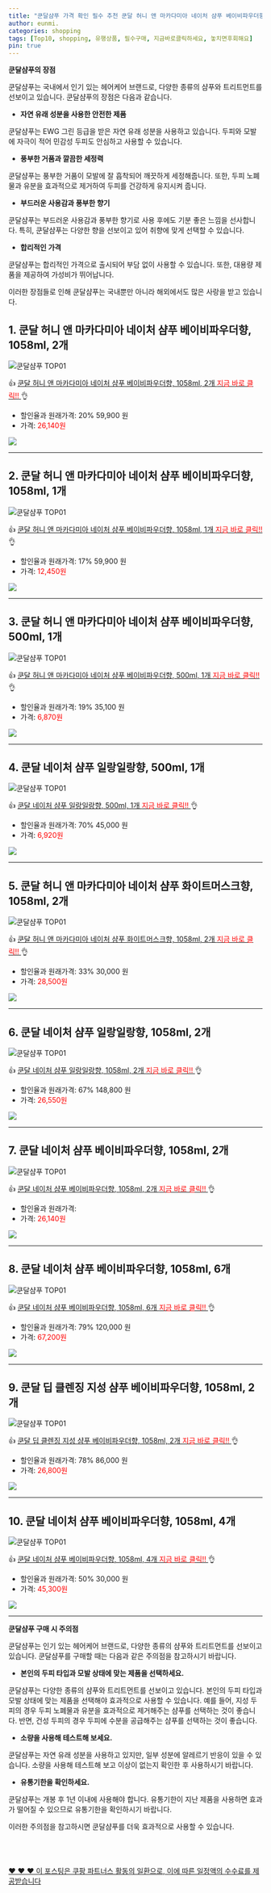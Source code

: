 ```yaml
---
title: "쿤달샴푸 가격 확인 필수 추천 쿤달 허니 앤 마카다미아 네이처 샴푸 베이비파우더향, 1058ml, 2개 비교 장점 구매가이드"
author: eunmi.
categories: shopping
tags: [Top10, shopping, 유행상품, 필수구매, 지금바로클릭하세요, 놓치면후회해요]
pin: true
---
```

**쿤달샴푸의 장점**

쿤달샴푸는 국내에서 인기 있는 헤어케어 브랜드로, 다양한 종류의 샴푸와 트리트먼트를 선보이고 있습니다. 쿤달샴푸의 장점은 다음과 같습니다.

* **자연 유래 성분을 사용한 안전한 제품**

쿤달샴푸는 EWG 그린 등급을 받은 자연 유래 성분을 사용하고 있습니다. 두피와 모발에 자극이 적어 민감성 두피도 안심하고 사용할 수 있습니다.

* **풍부한 거품과 깔끔한 세정력**

쿤달샴푸는 풍부한 거품이 모발에 잘 흡착되어 깨끗하게 세정해줍니다. 또한, 두피 노폐물과 유분을 효과적으로 제거하여 두피를 건강하게 유지시켜 줍니다.

* **부드러운 사용감과 풍부한 향기**

쿤달샴푸는 부드러운 사용감과 풍부한 향기로 사용 후에도 기분 좋은 느낌을 선사합니다. 특히, 쿤달샴푸는 다양한 향을 선보이고 있어 취향에 맞게 선택할 수 있습니다.

* **합리적인 가격**

쿤달샴푸는 합리적인 가격으로 출시되어 부담 없이 사용할 수 있습니다. 또한, 대용량 제품을 제공하여 가성비가 뛰어납니다.

이러한 장점들로 인해 쿤달샴푸는 국내뿐만 아니라 해외에서도 많은 사랑을 받고 있습니다.

   

## 1. 쿤달 허니 앤 마카다미아 네이처 샴푸 베이비파우더향, 1058ml, 2개

![쿤달샴푸 TOP01](https://thumbnail8.coupangcdn.com/thumbnails/remote/230x230ex/image/retail/images/967571812334636-6c4ec601-35cd-4bab-b001-17be6bb4bf31.jpg)


👍 [쿤달 허니 앤 마카다미아 네이처 샴푸 베이비파우더향, 1058ml, 2개 <font color=red> 지금 바로 클릭!! </font> ](https://link.coupang.com/re/AFFSDP?lptag=AF3617701&subid=GithubCoopas&pageKey=266241223&traceid=V0-153&itemId=7529248159&vendorItemId=5285801313) 👌 


- 할인율과 원래가격: 20%  59,900   원
- 가격: <span style='color:red'>26,140원</span>

[![](/discount_price.png)](https://link.coupang.com/re/AFFSDP?lptag=AF3617701&subid=GithubCoopas&pageKey=266241223&traceid=V0-153&itemId=7529248159&vendorItemId=5285801313)

---


   

## 2. 쿤달 허니 앤 마카다미아 네이처 샴푸 베이비파우더향, 1058ml, 1개

![쿤달샴푸 TOP01](https://thumbnail8.coupangcdn.com/thumbnails/remote/230x230ex/image/retail/images/2543458137165625-ce902d45-d110-4e0c-bb25-1f3b0d5012c9.jpg)


👍 [쿤달 허니 앤 마카다미아 네이처 샴푸 베이비파우더향, 1058ml, 1개 <font color=red> 지금 바로 클릭!! </font> ](https://link.coupang.com/re/AFFSDP?lptag=AF3617701&subid=GithubCoopas&pageKey=266241223&traceid=V0-153&itemId=7529162796&vendorItemId=4899585792) 👌 


- 할인율과 원래가격: 17%  59,900   원
- 가격: <span style='color:red'>12,450원</span>

[![](/discount_price.png)](https://link.coupang.com/re/AFFSDP?lptag=AF3617701&subid=GithubCoopas&pageKey=266241223&traceid=V0-153&itemId=7529162796&vendorItemId=4899585792)

---


   

## 3. 쿤달 허니 앤 마카다미아 네이처 샴푸 베이비파우더향, 500ml, 1개

![쿤달샴푸 TOP01](https://thumbnail9.coupangcdn.com/thumbnails/remote/230x230ex/image/retail/images/674336845547127-e4a4160d-0b20-4946-9cfa-15210e6d1a3a.jpg)


👍 [쿤달 허니 앤 마카다미아 네이처 샴푸 베이비파우더향, 500ml, 1개 <font color=red> 지금 바로 클릭!! </font> ](https://link.coupang.com/re/AFFSDP?lptag=AF3617701&subid=GithubCoopas&pageKey=266241223&traceid=V0-153&itemId=7529274410&vendorItemId=3070574242) 👌 


- 할인율과 원래가격: 19%  35,100   원
- 가격: <span style='color:red'>6,870원</span>

[![](/discount_price.png)](https://link.coupang.com/re/AFFSDP?lptag=AF3617701&subid=GithubCoopas&pageKey=266241223&traceid=V0-153&itemId=7529274410&vendorItemId=3070574242)

---


   

## 4. 쿤달 네이처 샴푸 일랑일랑향, 500ml, 1개

![쿤달샴푸 TOP01](https://thumbnail6.coupangcdn.com/thumbnails/remote/230x230ex/image/retail/images/674420397777939-60c9f6ff-dda9-4fec-8bcc-39c1b898e104.jpg)


👍 [쿤달 네이처 샴푸 일랑일랑향, 500ml, 1개 <font color=red> 지금 바로 클릭!! </font> ](https://link.coupang.com/re/AFFSDP?lptag=AF3617701&subid=GithubCoopas&pageKey=340242540&traceid=V0-153&itemId=464599135&vendorItemId=4156793214) 👌 


- 할인율과 원래가격: 70%  45,000   원
- 가격: <span style='color:red'>6,920원</span>

[![](/discount_price.png)](https://link.coupang.com/re/AFFSDP?lptag=AF3617701&subid=GithubCoopas&pageKey=340242540&traceid=V0-153&itemId=464599135&vendorItemId=4156793214)

---


   

## 5. 쿤달 허니 앤 마카다미아 네이처 샴푸 화이트머스크향, 1058ml, 2개

![쿤달샴푸 TOP01](https://thumbnail6.coupangcdn.com/thumbnails/remote/230x230ex/image/retail/images/90579777167116-3447cd77-b1f2-4fd1-83c2-7fb71ba6eaac.jpg)


👍 [쿤달 허니 앤 마카다미아 네이처 샴푸 화이트머스크향, 1058ml, 2개 <font color=red> 지금 바로 클릭!! </font> ](https://link.coupang.com/re/AFFSDP?lptag=AF3617701&subid=GithubCoopas&pageKey=14467511&traceid=V0-153&itemId=18626782670&vendorItemId=5285801314) 👌 


- 할인율과 원래가격: 33%  30,000   원
- 가격: <span style='color:red'>28,500원</span>

[![](/discount_price.png)](https://link.coupang.com/re/AFFSDP?lptag=AF3617701&subid=GithubCoopas&pageKey=14467511&traceid=V0-153&itemId=18626782670&vendorItemId=5285801314)

---


   

## 6. 쿤달 네이처 샴푸 일랑일랑향, 1058ml, 2개

![쿤달샴푸 TOP01](https://thumbnail10.coupangcdn.com/thumbnails/remote/230x230ex/image/retail/images/89706628888762-c2c86de5-a174-472b-a516-f35c185a239e.jpg)


👍 [쿤달 네이처 샴푸 일랑일랑향, 1058ml, 2개 <font color=red> 지금 바로 클릭!! </font> ](https://link.coupang.com/re/AFFSDP?lptag=AF3617701&subid=GithubCoopas&pageKey=340242540&traceid=V0-153&itemId=18320044174&vendorItemId=5587604538) 👌 


- 할인율과 원래가격: 67%  148,800   원
- 가격: <span style='color:red'>26,550원</span>

[![](/discount_price.png)](https://link.coupang.com/re/AFFSDP?lptag=AF3617701&subid=GithubCoopas&pageKey=340242540&traceid=V0-153&itemId=18320044174&vendorItemId=5587604538)

---


   

## 7. 쿤달 네이처 샴푸 베이비파우더향, 1058ml, 2개

![쿤달샴푸 TOP01](https://thumbnail8.coupangcdn.com/thumbnails/remote/230x230ex/image/retail/images/3130445867409092-9664df42-0d86-4712-88ae-b230cbfbf6ef.jpg)


👍 [쿤달 네이처 샴푸 베이비파우더향, 1058ml, 2개 <font color=red> 지금 바로 클릭!! </font> ](https://link.coupang.com/re/AFFSDP?lptag=AF3617701&subid=GithubCoopas&pageKey=1795786727&traceid=V0-153&itemId=3055093413&vendorItemId=71043093623) 👌 


- 할인율과 원래가격: 
- 가격: <span style='color:red'>26,140원</span>

[![](/discount_price.png)](https://link.coupang.com/re/AFFSDP?lptag=AF3617701&subid=GithubCoopas&pageKey=1795786727&traceid=V0-153&itemId=3055093413&vendorItemId=71043093623)

---


   

## 8. 쿤달 네이처 샴푸 베이비파우더향, 1058ml, 6개

![쿤달샴푸 TOP01](https://thumbnail9.coupangcdn.com/thumbnails/remote/230x230ex/image/retail/images/95f36f80-2d31-41d2-a540-6bd860ca0abb3835914316052323576.png)


👍 [쿤달 네이처 샴푸 베이비파우더향, 1058ml, 6개 <font color=red> 지금 바로 클릭!! </font> ](https://link.coupang.com/re/AFFSDP?lptag=AF3617701&subid=GithubCoopas&pageKey=266241223&traceid=V0-153&itemId=18038088746&vendorItemId=85192470194) 👌 


- 할인율과 원래가격: 79%  120,000   원
- 가격: <span style='color:red'>67,200원</span>

[![](/discount_price.png)](https://link.coupang.com/re/AFFSDP?lptag=AF3617701&subid=GithubCoopas&pageKey=266241223&traceid=V0-153&itemId=18038088746&vendorItemId=85192470194)

---


   

## 9. 쿤달 딥 클렌징 지성 샴푸 베이비파우더향, 1058ml, 2개

![쿤달샴푸 TOP01](https://thumbnail7.coupangcdn.com/thumbnails/remote/230x230ex/image/retail/images/2020/06/25/12/2/e6996148-cbb7-4bf1-b053-6fbe4b04c1a3.jpg)


👍 [쿤달 딥 클렌징 지성 샴푸 베이비파우더향, 1058ml, 2개 <font color=red> 지금 바로 클릭!! </font> ](https://link.coupang.com/re/AFFSDP?lptag=AF3617701&subid=GithubCoopas&pageKey=1445464840&traceid=V0-153&itemId=2970208661&vendorItemId=70958629909) 👌 


- 할인율과 원래가격: 78%  86,000   원
- 가격: <span style='color:red'>26,800원</span>

[![](/discount_price.png)](https://link.coupang.com/re/AFFSDP?lptag=AF3617701&subid=GithubCoopas&pageKey=1445464840&traceid=V0-153&itemId=2970208661&vendorItemId=70958629909)

---


   

## 10. 쿤달 네이처 샴푸 베이비파우더향, 1058ml, 4개

![쿤달샴푸 TOP01](https://thumbnail8.coupangcdn.com/thumbnails/remote/230x230ex/image/retail/images/fb99dcc5-9889-4998-8c30-0f34271935313158238003752368737.png)


👍 [쿤달 네이처 샴푸 베이비파우더향, 1058ml, 4개 <font color=red> 지금 바로 클릭!! </font> ](https://link.coupang.com/re/AFFSDP?lptag=AF3617701&subid=GithubCoopas&pageKey=266241223&traceid=V0-153&itemId=18038087159&vendorItemId=85192468745) 👌 


- 할인율과 원래가격: 50%  30,000   원
- 가격: <span style='color:red'>45,300원</span>

[![](/discount_price.png)](https://link.coupang.com/re/AFFSDP?lptag=AF3617701&subid=GithubCoopas&pageKey=266241223&traceid=V0-153&itemId=18038087159&vendorItemId=85192468745)

---
**쿤달샴푸 구매 시 주의점**

쿤달샴푸는 인기 있는 헤어케어 브랜드로, 다양한 종류의 샴푸와 트리트먼트를 선보이고 있습니다. 쿤달샴푸를 구매할 때는 다음과 같은 주의점을 참고하시기 바랍니다.

* **본인의 두피 타입과 모발 상태에 맞는 제품을 선택하세요.**

쿤달샴푸는 다양한 종류의 샴푸와 트리트먼트를 선보이고 있습니다. 본인의 두피 타입과 모발 상태에 맞는 제품을 선택해야 효과적으로 사용할 수 있습니다. 예를 들어, 지성 두피의 경우 두피 노폐물과 유분을 효과적으로 제거해주는 샴푸를 선택하는 것이 좋습니다. 반면, 건성 두피의 경우 두피에 수분을 공급해주는 샴푸를 선택하는 것이 좋습니다.

* **소량을 사용해 테스트해 보세요.**

쿤달샴푸는 자연 유래 성분을 사용하고 있지만, 일부 성분에 알레르기 반응이 있을 수 있습니다. 소량을 사용해 테스트해 보고 이상이 없는지 확인한 후 사용하시기 바랍니다.

* **유통기한을 확인하세요.**

쿤달샴푸는 개봉 후 1년 이내에 사용해야 합니다. 유통기한이 지난 제품을 사용하면 효과가 떨어질 수 있으므로 유통기한을 확인하시기 바랍니다.

이러한 주의점을 참고하시면 쿤달샴푸를 더욱 효과적으로 사용할 수 있습니다.<br><br><br><br><br> [ ❤ ❤ ❤ 이 포스팅은 쿠팡 파트너스 활동의 일환으로, 이에 따른 일정액의 수수료를 제공받습니다](https://link.coupang.com/a/bcEFyh)